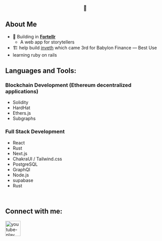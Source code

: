 <h3 align="center"> 🥷 </h3>


## About Me
- 🤔 Building in **[Fortellr](https://www.fortellr.com)**
    - A web app for storytellers
- 🏗️ help build [inveth](https://showcase.ethglobal.com/hackmoney2022/inveth-h58r8) which came 3rd for Babylon Finance — Best Use
- learning ruby on rails

## Languages and Tools:
### Blockchain Development (Ethereum decentralized applications)

- Solidity
- HardHat
- Ethers.js
- Subgraphs

### Full Stack Development

- React
- Rust
- Next.js
- ChakraUI / Tailwind.css
- PostgreSQL
- GraphQl
- Node.js
- supabase
- Rust

<br/>

## Connect with me:
<p align="left">

<a href = "https://www.youtube.com/channel/UC6c4xTUYzVVr25Bd6fKN7Jg"><img width="48" height="48" src="https://img.icons8.com/color/48/youtube-play.png" alt="youtube-play"/></a>

</p>
